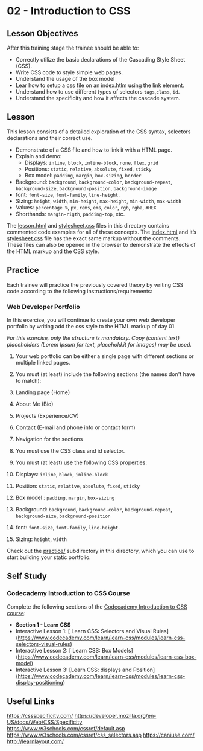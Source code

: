 # 02 - Introduction to CSS

## Lesson Objectives

After this training stage the trainee should be able to:

+ Correctly utilize the basic declarations of the Cascading Style Sheet (CSS).
+  Write CSS code to style simple web pages.
+ Understand the usage of the box model
+ Lear how to setup a css file on an index.htlm using the link element.
+ Understand how to use different types of selectors `tags`,`class`, `id`.
+ Understand the specificity and how it affects the cascade system.
## Lesson

This lesson consists of a detailed exploration of the CSS syntax, selectors declarations and their correct use.

+ Demonstrate of a CSS file and how to link it with a HTML page.
+ Explain and demo:
  + Displays: `inline`, `block`, `inline-block`, `none`, `flex`, `grid`
  + Positions: `static`, `relative`, `absolute`, `fixed`, `sticky`
  + Box model: `padding`, `margin`, `box-sizing`, `border`
+ Background: `background`, `background-color`, `background-repeat`, `background-size`, `background-position`, `background-image`
+ font: `font-size`, `font-family`, `line-height`.
+ Sizing: `height`, `width`, `min-height`, `max-height`, `min-width`, `max-width`
+ Values: `percentage %`, `px`, `rems`, `ems`, `color`, `rgb`, `rgba`, `#HEX`
+ Shorthands: `margin-rigth`, `padding-top`, etc.

The [lesson.html](lesson.html) and [stylesheet.css](stylesheet.css) files in this directory contains commented code examples for all of these concepts. The [index.html](index.html) and it’s [stylesheet.css](stylesheet.css) file has the exact same markup without the comments. These files can also be opened in the browser to demonstrate the effects of the HTML markup and the CSS style.

## Practice

Each trainee will practice the previously covered theory by writing CSS code according to the following instructions/requirements:

### Web Developer Portfolio

In this exercise, you will continue to create your own web developer portfolio by writing add the css style to the HTML markup of day 01.

*For this exercise, only the structure is mandatory. Copy (content text) placeholders (Lorem Ipsum for text, placehold.it for images) may be used.*

1. Your web portfolio can be either a single page with different sections or multiple linked pages.

2. You must (at least) include the following sections (the names don't have to match):
  1. Landing page (Home)
  2. About Me (Bio)
  3. Projects (Experience/CV)
  4. Contact (E-mail and phone info or contact form)
 5. Navigation for the sections

3. You must use the CSS class and id selector.

4. You must (at least) use the following CSS properties:
  1. Displays: `inline`, `block`, `inline-block`
  2. Position: `static`, `relative`, `absolute`, `fixed`, `sticky`
  3. Box model : `padding`, `margin`, `box-sizing`
  4. Background: `background`, `background-color`, `background-repeat`, `background-size`, `background-position`
  5. font: `font-size`, `font-family`, `line-height`.
  6. Sizing: `height`, `width`

Check out the [practice/](practice/) subdirectory in this directory, which you can use to start building your static portfolio.

## Self Study

### Codecademy Introduction to CSS Course

Complete the following sections of the [Codecademy Introduction to CSS course](https://www.codecademy.com/learn/learn-css):

+ **Section 1 - Learn CSS**
 + Interactive Lesson 1: [ Learn CSS: Selectors and Visual Rules] (https://www.codecademy.com/learn/learn-css/modules/learn-css-selectors-visual-rules)    
 + Interactive Lesson 2: [ Learn CSS: Box Models] (https://www.codecademy.com/learn/learn-css/modules/learn-css-box-model)
 + Interactive Lesson 3: [Learn CSS: displays and Position] (https://www.codecademy.com/learn/learn-css/modules/learn-css-display-positioning)

## Useful Links

https://cssspecificity.com/
https://developer.mozilla.org/en-US/docs/Web/CSS/Specificity
https://www.w3schools.com/cssref/default.asp
https://www.w3schools.com/cssref/css_selectors.asp
https://caniuse.com/
http://learnlayout.com/